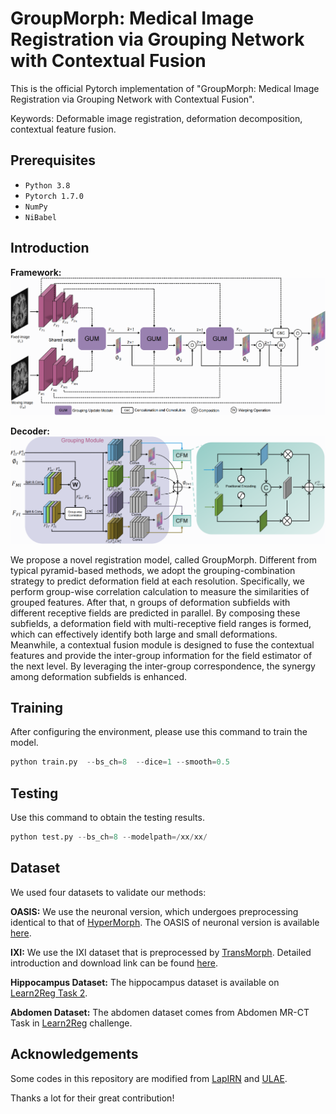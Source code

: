 # GroupMorph: Medical Image Registration via Grouping Network with Contextual Fusion
This is the official Pytorch implementation of "GroupMorph: Medical Image Registration via Grouping Network with Contextual Fusion".

Keywords: Deformable image registration, deformation decomposition, contextual feature fusion.
## Prerequisites
- `Python 3.8`
- `Pytorch 1.7.0`
- `NumPy`
- `NiBabel`
  
## Introduction
**Framework:**
![Framework](https://github.com/TVayne/GroupMorph/blob/main/figure/framwork.png)

**Decoder:**
![decoder](https://github.com/TVayne/GroupMorph/blob/main/figure/decoder.png)

We propose a novel registration model, called GroupMorph. Different from typical pyramid-based methods, we adopt the grouping-combination strategy to predict deformation field at each resolution. 
Specifically, we perform group-wise correlation calculation to measure the similarities of grouped features. After that, n groups of deformation subfields with different receptive fields are predicted in parallel. By composing these subfields, a deformation field with multi-receptive field ranges is formed, which can effectively identify both large and small deformations. Meanwhile, a contextual fusion module is designed to fuse the contextual features and provide the inter-group information for the field estimator of the next level. 
By leveraging the inter-group correspondence, the synergy among deformation subfields is enhanced.

## Training
After configuring the environment, please use this command to train the model.
```python
python train.py  --bs_ch=8  --dice=1 --smooth=0.5
```

## Testing
Use this command to obtain the testing results.
```python
python test.py --bs_ch=8 --modelpath=/xx/xx/
```
## Dataset
We used four datasets to validate our methods:

**OASIS:** We use the neuronal version, which undergoes preprocessing identical to that of [HyperMorph](https://arxiv.org/abs/2101.01035). The OASIS of neuronal version is available [here](https://github.com/adalca/medical-datasets/blob/master/neurite-oasis.md).

**IXI:** We use the IXI dataset that is preprocessed by [TransMorph](https://www.sciencedirect.com/science/article/abs/pii/S1361841522002432). Detailed introduction and download link can be found [here](https://github.com/junyuchen245/TransMorph_Transformer_for_Medical_Image_Registration/blob/main/IXI/TransMorph_on_IXI.md).

**Hippocampus Dataset:** The hippocampus dataset is available on [Learn2Reg Task 2](https://learn2reg.grand-challenge.org/Datasets/).

**Abdomen Dataset:** The abdomen dataset comes from Abdomen MR-CT Task in [Learn2Reg](https://learn2reg.grand-challenge.org/Datasets/) challenge.

## Acknowledgements
Some codes in this repository are modified from [LapIRN](https://github.com/cwmok/LapIRN) and [ULAE](https://github.com/wanghaostu/ULAE-net).

Thanks a lot for their great contribution!


